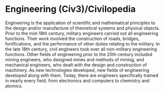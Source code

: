 # Engineering (Civ3)/Civilopedia

Engineering is the application of scientific and mathematical principles to the design and/or manufacture of theoretical systems and physical 
objects. Prior to the mid-18th century, military engineers carried out all engineering functions. Their work involved the construction of roads, 
bridges, fortifications, and the performance of other duties relating to the military. In the late 18th century, civil engineers took over all 
non-military engineering functions. Other fields of engineering prior to the 20th century included mining engineers, who designed mines and 
methods of mining, and mechanical engineers, who dealt with the design and construction of machinery. As new technologies developed, new 
fields of engineering developed along with them. Today, there are engineers specifically trained in nearly every field, from electronics and 
computers to chemistry and atomics.
